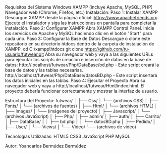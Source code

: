 Requisitos del Sistema
    Windows
    XAMPP (incluye Apache, MySQL, PHP)
    Navegador web (Chrome, Firefox, etc.)
Instalación:
Paso 1: Instalar XAMPP
    Descargue XAMPP desde la página oficial: https://www.apachefriends.org.
    Ejecute el instalador y siga las instrucciones en pantalla para completar la instalación.
Paso 2: Configurar XAMPP
    Abra XAMPP Control Panel.
    Inicie los servicios de Apache y MySQL haciendo clic en el botón "Start" para cada uno.
Paso 3: Configurar la Base de Datos
    Descargue o clone este repositorio en su directorio htdocs dentro de la carpeta de instalación de XAMPP. 
        cd C:\xampp\htdocs
        git clone https://github.com/tu-usuario/futwear.git
    Abra su navegador web y vaya a las siguientes URLs para ejecutar los scripts de creación e inserción de datos en la base de datos:
        http://localhost/futwear/Php/DataBase/bd.php - Este script creará la base de datos y las tablas necesarias.
        http://localhost/futwear/Php/DataBase/datosBD.php - Este script insertará los datos iniciales en las tablas.
Paso 4: Ejecutar el Proyecto
    Abra su navegador web y vaya a http://localhost/futwear/Html/index.html.
    El proyecto debería funcionar correctamente y mostrar la interfaz de usuario.

Estructura del Proyecto:
    futwear/
    │
    ├── Css/
    │   └── (archivos CSS)
    │
    ├── Fonts/
    │   └── (archivos de fuentes)
    │
    ├── Html/
    │   └── (archivos HTML)
    │
    ├── Images/
    │   └── (imágenes del proyecto)
    │
    ├── Javascript/
    │   └── (archivos JavaScript)
    │
    ├── Php/
    │   ├── admin/
    │   ├── auth/
    │   ├── Carrito/
    │   ├── DataBase/
    │   │   ├── bd.php
    │   │   └── datosBD.php
    │   ├── Pedido/
    │   ├── User/
    │   └── Views/
    │
    └── Video/
        └── (archivos de video)

Tecnologías Utilizadas:
    HTML5
    CSS3
    JavaScript
    PHP
    MySQL

Autor:
    Yoancarlos Bermúdez Bermúdez